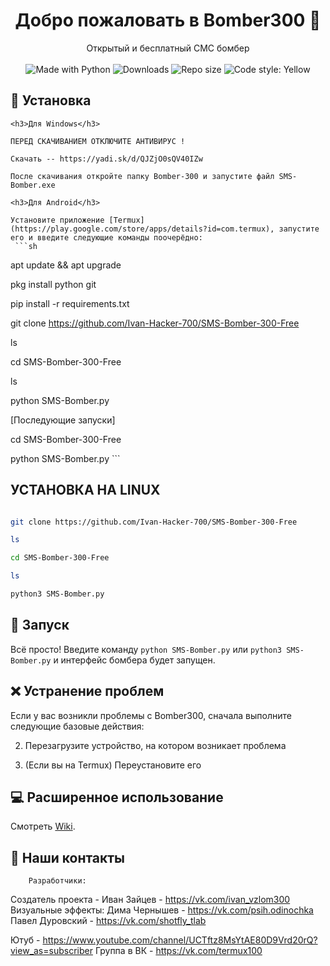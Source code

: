 <h1 align="center">Добро пожаловать в Bomber300 👋</h1>
<p align="center">
    Открытый и бесплатный СМС бомбер
    <br /><br />
    <img alt="Made with Python" src="https://img.shields.io/badge/Made%20with-Python-%23FFD242?logo=python&logoColor=white">
    <img alt="Downloads" src="https://github.com/Ivan-Hacker-700/SMS-Bomber-300-Free.git">
    <img alt="Repo size" src="https://github.com/Ivan-Hacker-700/SMS-Bomber-300-Free.git">
    <img alt="Code style: Yellow" src="https://img.shields.io/badge/code%20style-black-000000.svg">
</p>

## 🚀 Установка

    <h3>Для Windows</h3>

    ПЕРЕД СКАЧИВАНИЕМ ОТКЛЮЧИТЕ АНТИВИРУС !

    Скачать -- https://yadi.sk/d/QJZjO0sQV40IZw 

    После скачивания откройте папку Bomber-300 и запустите файл SMS-Bomber.exe

    <h3>Для Android</h3>

    Установите приложение [Termux](https://play.google.com/store/apps/details?id=com.termux), запустите его и введите следующие команды поочерёдно:
     ```sh
   apt update && apt upgrade

   pkg install python git
 
   pip install -r requirements.txt

   git clone https://github.com/Ivan-Hacker-700/SMS-Bomber-300-Free

   ls

   cd SMS-Bomber-300-Free

   ls

   python SMS-Bomber.py

 [Последующие запуски]

   cd SMS-Bomber-300-Free

   python SMS-Bomber.py
     ```
## УСТАНОВКА НА LINUX
 ```sh

 git clone https://github.com/Ivan-Hacker-700/SMS-Bomber-300-Free

 ls

 cd SMS-Bomber-300-Free

 ls

 python3 SMS-Bomber.py
 ```


## 🚩 Запуск

Всё просто! Введите команду `python SMS-Bomber.py` или `python3 SMS-Bomber.py` и интерфейс бомбера будет запущен. 

## ❌ Устранение проблем
Если у вас возникли проблемы с Bomber300, сначала выполните следующие базовые действия:

2. Перезагрузите устройство, на котором возникает проблема

3. (Если вы на Termux) Переустановите его 

## 💻 Расширенное использование

Смотреть [Wiki](https://github.com/Ivan-Hacker-700/SMS-Bomber-300-Free/wiki).

## 📝 Наши контакты 
        Разработчики:
Создатель проекта - Иван Зайцев - https://vk.com/ivan_vzlom300
        Визуальные эффекты:
Дима Чернышев - https://vk.com/psih.odinochka
Павел Дуровский - https://vk.com/shotfly_tlab
  

Ютуб - https://www.youtube.com/channel/UCTftz8MsYtAE80D9Vrd20rQ?view_as=subscriber
Группа в ВК - https://vk.com/termux100



